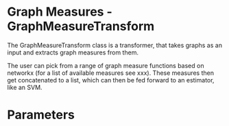 # Graph Measures - GraphMeasureTransform


The GraphMeasureTransform class is a transformer, that takes graphs as an input and extracts graph measures from them.

The user can pick from a range of graph measure functions based on networkx (for a list of available measures see xxx). These measures then get concatenated to a list, which can then be fed forward to an estimator, like an SVM.

# Parameters

